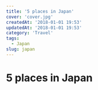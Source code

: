 ```yaml
---
title: '5 places in Japan'
cover: 'cover.jpg'
createdAt: '2018-01-01 19:53'
updatedAt: '2018-01-01 19:53'
category: 'Travel'
tags:
  - Japan
slug: japan
---
```


# 5 places in Japan

